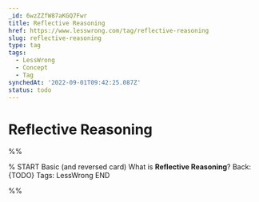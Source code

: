 ```yaml
---
_id: 6wzZZfW87aKGQ7Fwr
title: Reflective Reasoning
href: https://www.lesswrong.com/tag/reflective-reasoning
slug: reflective-reasoning
type: tag
tags:
  - LessWrong
  - Concept
  - Tag
synchedAt: '2022-09-01T09:42:25.087Z'
status: todo
---
```


# Reflective Reasoning


%%

% START
Basic (and reversed card)
What is **Reflective Reasoning**?
Back: {TODO}
Tags: LessWrong
END
<!--ID: 1663156972551-->


%%
	
